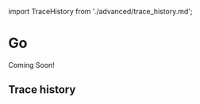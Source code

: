 import TraceHistory from './advanced/trace_history.md';

# Go

Coming Soon!



## Trace history
 <TraceHistory/>